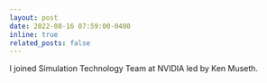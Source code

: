 ```yaml
---
layout: post
date: 2022-08-16 07:59:00-0400
inline: true
related_posts: false
---
```

I joined Simulation Technology Team at NVIDIA led by Ken Museth.